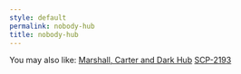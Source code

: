 ```yaml
---
style: default
permalink: nobody-hub
title: nobody-hub
---
```

You may also like:
[Marshall, Carter and Dark Hub](http://scp-wiki.net/marshall-carter-and-dark-hub)
[SCP-2193](http://scp-wiki.net/scp-2193)